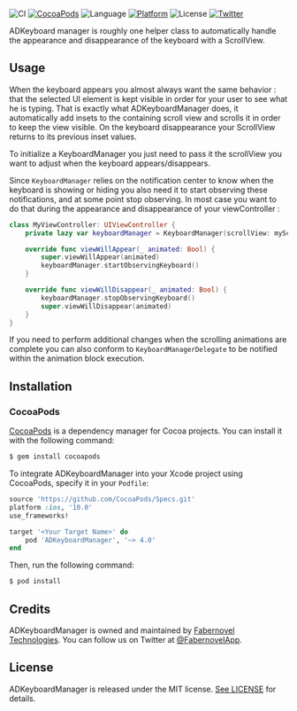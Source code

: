 ![CI](https://github.com/faberNovel/ADKeyboardManager/workflows/CI/badge.svg)
[![CocoaPods](https://img.shields.io/cocoapods/v/ADKeyboardManager.svg?style=flat)](https://github.com/faberNovel/ADKeyboardManager)
![Language](https://img.shields.io/badge/language-Swift%204-orange.svg)
[![Platform](https://img.shields.io/cocoapods/p/ADKeyboardManager.svg?style=flat)](https://github.com/faberNovel/ADKeyboardManager)
![License](https://img.shields.io/github/license/faberNovel/ADKeyboardManager.svg?style=flat)
[![Twitter](https://img.shields.io/badge/twitter-@FabernovelApp-blue.svg?style=flat)](https://twitter.com/FabernovelApp)

ADKeyboard manager is roughly one helper class to automatically handle the appearance and disappearance of the keyboard with a ScrollView.

## Usage

When the keyboard appears you almost always want the same behavior : that the selected UI element is kept visible in order for your user to see what he is typing.
That is exactly what ADKeyboardManager does, it automatically add insets to the containing scroll view and scrolls it in order to keep the view visible. On the keyboard disappearance your ScrollView returns to its previous inset values.

To initialize a KeyboardManager you just need to pass it the scrollView you want to adjust when the keyboard appears/disappears.

Since `KeyboardManager` relies on the notification center to know when the keyboard is showing or hiding you also need it to start observing these notifications, and at some point stop observing. In most case you want to do that during the appearance and disappearance of your viewController :
```swift
class MyViewController: UIViewController {
    private lazy var keyboardManager = KeyboardManager(scrollView: myScrollView)

    override func viewWillAppear(_ animated: Bool) {
        super.viewWillAppear(animated)
        keyboardManager.startObservingKeyboard()
    }

    override func viewWillDisappear(_ animated: Bool) {
        keyboardManager.stopObservingKeyboard()
        super.viewWillDisappear(animated)
    }
}
```

If you need to perform additional changes when the scrolling animations are complete you can also conform to `KeyboardManagerDelegate` to be notified within the animation block execution.

## Installation

### CocoaPods

[CocoaPods](https://cocoapods.org) is a dependency manager for Cocoa projects. You can install it with the following command:

```bash
$ gem install cocoapods
```

To integrate ADKeyboardManager into your Xcode project using CocoaPods, specify it in your `Podfile`:

```ruby
source 'https://github.com/CocoaPods/Specs.git'
platform :ios, '10.0'
use_frameworks!

target '<Your Target Name>' do
    pod 'ADKeyboardManager', '~> 4.0'
end
```

Then, run the following command:

```bash
$ pod install
```

## Credits

ADKeyboardManager is owned and maintained by [Fabernovel Technologies](https://technologies.fabernovel.com/). You can follow us on Twitter at [@FabernovelApp](https://twitter.com/FabernovelApp).


## License

ADKeyboardManager is released under the MIT license. [See LICENSE](LICENSE) for details.
